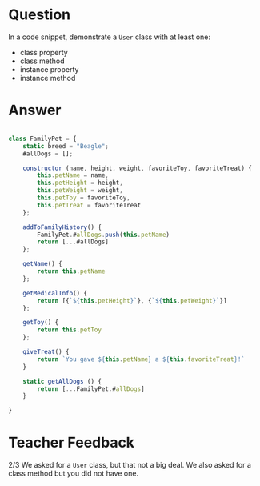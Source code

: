 # Question
In a code snippet, demonstrate a `User` class with at least one:
- class property
- class method
- instance property
- instance method

# Answer
```js

class FamilyPet = {
    static breed = "Beagle";
    #allDogs = [];

    constructor (name, height, weight, favoriteToy, favoriteTreat) {
        this.petName = name,
        this.petHeight = height,
        this.petWeight = weight,
        this.petToy = favoriteToy,
        this.petTreat = favoriteTreat
    };

    addToFamilyHistory() {
        FamilyPet.#allDogs.push(this.petName)
        return [...#allDogs]
    };

    getName() {
        return this.petName
    };

    getMedicalInfo() {
        return [{`${this.petHeight}`}, {`${this.petWeight}`}]
    };

    getToy() {
        return this.petToy
    };

    giveTreat() {
        return `You gave ${this.petName} a ${this.favoriteTreat}!`
    }

    static getAllDogs () {
        return [...FamilyPet.#allDogs]
    }

}

```


# Teacher Feedback
2/3
We asked for a `User` class, but that not a big deal. We also asked for a class method but you did not have one.
